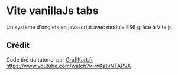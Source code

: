 # Vite vanillaJs tabs 

Un système d'onglets en javascript avec module ES6 grâce à Vite.js


## Crédit

Code tiré du tutoriel par [GrafiKart.fr](https://GrafiKart.fr)<br>
https://www.youtube.com/watch?v=wKatvNTAPVA



